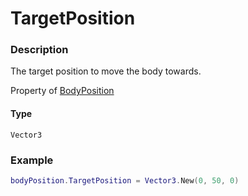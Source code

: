 # TargetPosition
### Description
The target position to move the body towards.

Property of [BodyPosition](/classes/BodyPosition/)

#### Type
`Vector3`

### Example
```lua
bodyPosition.TargetPosition = Vector3.New(0, 50, 0)
```

